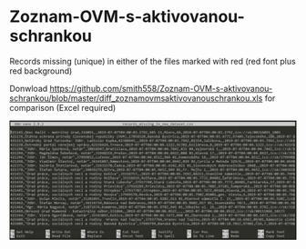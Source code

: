 # Zoznam-OVM-s-aktivovanou-schrankou
Records missing (unique) in either of the files marked with red (red font plus red background)

Donwload https://github.com/smith558/Zoznam-OVM-s-aktivovanou-schrankou/blob/master/diff_zoznamovmsaktivovanouschrankou.xls for comparison (Excel required)

![alt text](https://github.com/smith558/Zoznam-OVM-s-aktivovanou-schrankou/blob/master/Annotation%202019-08-17%20204639.png)
